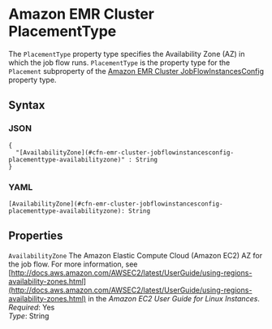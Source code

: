 # Amazon EMR Cluster PlacementType<a name="aws-properties-emr-cluster-jobflowinstancesconfig-placementtype"></a>

The `PlacementType` property type specifies the Availability Zone \(AZ\) in which the job flow runs\. `PlacementType` is the property type for the `Placement` subproperty of the [Amazon EMR Cluster JobFlowInstancesConfig](aws-properties-emr-cluster-jobflowinstancesconfig.md) property type\.

## Syntax<a name="w4ab1c21c14e1198b5"></a>

### JSON<a name="aws-properties-emr-cluster-jobflowinstancesconfig-placementtype-syntax.json"></a>

```
{
  "[AvailabilityZone](#cfn-emr-cluster-jobflowinstancesconfig-placementtype-availabilityzone)" : String
}
```

### YAML<a name="aws-properties-emr-cluster-jobflowinstancesconfig-placementtype-syntax.yaml"></a>

```
[AvailabilityZone](#cfn-emr-cluster-jobflowinstancesconfig-placementtype-availabilityzone): String
```

## Properties<a name="w4ab1c21c14e1198b7"></a>

`AvailabilityZone`  <a name="cfn-emr-cluster-jobflowinstancesconfig-placementtype-availabilityzone"></a>
The Amazon Elastic Compute Cloud \(Amazon EC2\) AZ for the job flow\. For more information, see [http://docs.aws.amazon.com/AWSEC2/latest/UserGuide/using-regions-availability-zones.html](http://docs.aws.amazon.com/AWSEC2/latest/UserGuide/using-regions-availability-zones.html) in the *Amazon EC2 User Guide for Linux Instances*\.  
*Required*: Yes  
*Type*: String